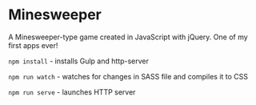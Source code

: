 # Minesweeper

A Minesweeper-type game created in JavaScript with jQuery. One of my first apps ever!

`npm install` - installs Gulp and http-server

`npm run watch` - watches for changes in SASS file and compiles it to CSS

`npm run serve` - launches HTTP server
